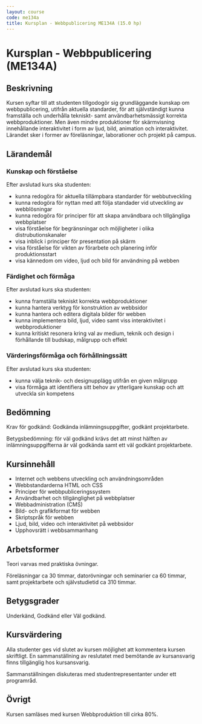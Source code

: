 ```yaml
---
layout: course
code: me134a
title: Kursplan - Webbpublicering ME134A (15.0 hp)
---
```


# Kursplan - Webbpublicering (ME134A)

## Beskrivning

Kursen syftar till att studenten tillgodogör sig grundläggande kunskap om webbpublicering, utifrån aktuella standarder, för att självständigt kunna framställa och underhålla tekniskt- samt användbarhetsmässigt korrekta webbproduktioner. Men även mindre produktioner för skärmvisning innehållande interaktivitet i form av ljud, bild, animation och interaktivitet. Lärandet sker i former av föreläsningar, laborationer och projekt på campus.

## Lärandemål

### Kunskap och förståelse

Efter avslutad kurs ska studenten:

* kunna redogöra för aktuella tillämpbara standarder för webbutveckling
* kunna redogöra för nyttan med att följa standader vid utveckling av webblösningar
* kunna redogöra för principer för att skapa användbara och tillgängliga webbplatser
* visa förståelse för begränsningar och möjligheter i olika distrubutionskanaler
* visa inblick i principer för presentation på skärm
* visa förståelse för vikten av förarbete och planering inför produktionsstart
* visa kännedom om video, ljud och bild för användning på webben

### Färdighet och förmåga

Efter avslutad kurs ska studenten:

* kunna framställa tekniskt korrekta webbproduktioner
* kunna hantera verktyg för konstruktion av webbsidor
* kunna hantera och editera digitala bilder för webben
* kunna implementera bild, ljud, video samt viss interaktivitet i webbproduktioner
* kunna kritiskt resonera kring val av medium, teknik och design i förhållande till budskap, målgrupp och effekt

### Värderingsförmåga och förhållningssätt

Efter avslutad kurs ska studenten:

* kunna välja teknik- och designupplägg utifrån en given målgrupp
* visa förmåga att identifiera sitt behov av ytterligare kunskap och att utveckla sin kompetens

## Bedömning

Krav för godkänd: Godkända inlämningsuppgifter, godkänt projektarbete.

Betygsbedömning: för väl godkänd krävs det att minst hälften av inlämningsuppgifterna är väl godkända samt ett väl godkänt projektarbete.

## Kursinnehåll

* Internet och webbens utveckling och användningsområden
* Webbstandarderna HTML och CSS
* Principer för webbpubliceringssystem
* Användbarhet och tillgänglighet på webbplatser
* Webbadministration (CMS)
* Bild- och grafikformat för webben
* Skriptspråk för webben
* Ljud, bild, video och interaktivitet på webbsidor
* Upphovsrätt i webbsammanhang

## Arbetsformer

Teori varvas med praktiska övningar.

Föreläsningar ca 30 timmar, datorövningar och seminarier ca 60 timmar, samt projektarbete och självstudietid ca 310 timmar.

## Betygsgrader

Underkänd, Godkänd eller Väl godkänd.

## Kursvärdering

Alla studenter ges vid slutet av kursen möjlighet att kommentera kursen skriftligt. En sammanställning av reslutatet med bemötande av kursansvarig finns tillgänglig hos kursansvarig.

Sammanställningen diskuteras med studentrepresentanter under ett programråd.

## Övrigt

Kursen samläses med kursen Webbproduktion till cirka 80%.
